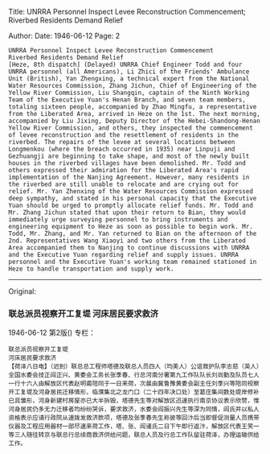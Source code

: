 Title: UNRRA Personnel Inspect Levee Reconstruction Commencement; Riverbed Residents Demand Relief

Author:
Date: 1946-06-12
Page: 2

    UNRRA Personnel Inspect Levee Reconstruction Commencement
    Riverbed Residents Demand Relief
    [Heze, 8th dispatch] (Delayed) UNRRA Chief Engineer Todd and four UNRRA personnel (all Americans), Li Zhici of the Friends' Ambulance Unit (British), Yan Zhengxing, a technical expert from the National Water Resources Commission, Zhang Jichun, Chief of Engineering of the Yellow River Commission, Liu Shangqin, captain of the Ninth Working Team of the Executive Yuan's Henan Branch, and seven team members, totaling sixteen people, accompanied by Zhao Mingfu, a representative from the Liberated Area, arrived in Heze on the 1st. The next morning, accompanied by Liu Jixing, Deputy Director of the Hebei-Shandong-Henan Yellow River Commission, and others, they inspected the commencement of levee reconstruction and the resettlement of residents in the riverbed. The repairs of the levee at several locations between Longmenkou (where the breach occurred in 1935) near Linpuji and Gezhuangji are beginning to take shape, and most of the newly built houses in the riverbed villages have been demolished. Mr. Todd and others expressed their admiration for the Liberated Area's rapid implementation of the Nanjing Agreement. However, many residents in the riverbed are still unable to relocate and are crying out for relief. Mr. Yan Zhenxing of the Water Resources Commission expressed deep sympathy, and stated in his personal capacity that the Executive Yuan should be urged to promptly allocate relief funds. Mr. Todd and Mr. Zhang Jichun stated that upon their return to Bian, they would immediately urge surveying personnel to bring instruments and engineering equipment to Heze as soon as possible to begin work. Mr. Todd, Mr. Zhang, and Mr. Yan returned to Bian on the afternoon of the 2nd. Representatives Wang Xiaoyi and two others from the Liberated Area accompanied them to Nanjing to continue discussions with UNRRA and the Executive Yuan regarding relief and supply issues. UNRRA personnel and the Executive Yuan's working team remained stationed in Heze to handle transportation and supply work.



<hr /> 

Original: 


### 联总派员视察开工复堤  河床居民要求救济

1946-06-12
第2版()
专栏：

    联总派员视察开工复堤
    河床居民要求救济
    【荷泽八日电】（迟到）联总总工程师塔德及联总人员四人（均美人）公谊救护队李志慈（英人）全国水委会技正阎正兴、黄委会工务长张季春、行总河南分署第九工作队队长刘尚勤及队员七人一行十六人由解放区代表赵明甫陪同于一日来荷，次晨由冀鲁豫黄委会副主任刘季兴等陪同视察开工复堤及河身居民迁移情形，临濮集北之龙门口（二十四年决口处）至葛庄集间数处堤岸修补已具雏形，河身新建村房屋亦已大半拆毁，塔德先生等对解放区迅速执行南京协议表示欣赞，惟河身居民仍多无力迁移者均纷纷哭诉，要求救济，水委会阎振兴先生等深为同情，阎氏并以私人资格表示应请行政院从速拨发救济款项，塔德及张季春先生称彼等回汴后当即督促测量人员携带仪器及工程应用器材一部尽速来荷工作，塔、张、阎诸氏二日下午即行返汴，解放区代表王笑一等三人随往转京与联总行总续商救济供给问题，联总人员及行总工作队留驻荷泽，办理运输供给工作。
